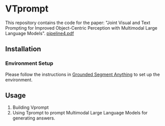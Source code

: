 # VTprompt

This repository contains the code for the paper: "Joint Visual and Text Prompting for Improved Object-Centric Perception with Multimodal Large Language Models".
[pipeline4.pdf](https://github.com/jiangsongtao/VTprompt/files/14892212/pipeline4.pdf)

## Installation

### Environment Setup
Please follow the instructions in [Grounded Segment Anything](https://github.com/IDEA-Research/Grounded-Segment-Anything) to set up the environment.

## Usage

1. Building Vprompt
2. Using Tprompt to prompt Multimodal Large Language Models for generating answers.
